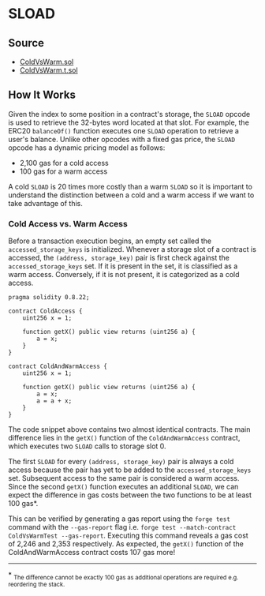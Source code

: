 # SLOAD

## Source

- [ColdVsWarm.sol](./ColdVsWarm.sol)
- [ColdVsWarm.t.sol](../../../test/ColdVsWarm.t.sol)

## How It Works

Given the index to some position in a contract's storage, the `SLOAD` opcode is used to retrieve the 32-bytes word located at that slot. For example, the ERC20 `balanceOf()` function executes one `SLOAD` operation to retrieve a user's balance. Unlike other opcodes with a fixed gas price, the `SLOAD` opcode has a dynamic pricing model as follows:

- 2,100 gas for a cold access
- 100 gas for a warm access

A cold `SLOAD` is 20 times more costly than a warm `SLOAD` so it is important to understand the distinction between a cold and a warm access if we want to take advantage of this.

### Cold Access vs. Warm Access

Before a transaction execution begins, an empty set called the `accessed_storage_keys` is initialized. Whenever a storage slot of a contract is accessed, the `(address, storage_key)` pair is first check against the `accessed_storage_keys` set. If it is present in the set, it is classified as a warm access. Conversely, if it is not present, it is categorized as a cold access.

```solidity
pragma solidity 0.8.22;

contract ColdAccess {
    uint256 x = 1;

    function getX() public view returns (uint256 a) {
        a = x;
    }
}

contract ColdAndWarmAccess {
    uint256 x = 1;

    function getX() public view returns (uint256 a) {
        a = x;
        a = a + x;
    }
}
```

The code snippet above contains two almost identical contracts. The main difference lies in the `getX()` function of the `ColdAndWarmAccess` contract, which executes two `SLOAD` calls to storage slot 0.

The first `SLOAD` for every `(address, storage_key)` pair is always a cold access because the pair has yet to be added to the `accessed_storage_keys` set. Subsequent access to the same pair is considered a warm access. Since the second `getX()` function executes an additional `SLOAD`, we can expect the difference in gas costs between the two functions to be at least 100 gas*.

This can be verified by generating a gas report using the `forge test` command with the `--gas-report` flag i.e. `forge test --match-contract ColdVsWarmTest --gas-report`. Executing this command reveals a gas cost of 2,246 and 2,353 respectively. As expected, the `getX()` function of the ColdAndWarmAccess contract costs 107 gas more!

---
\* <sub>The difference cannot be exactly 100 gas as additional operations are required e.g. reordering the stack.</sub>